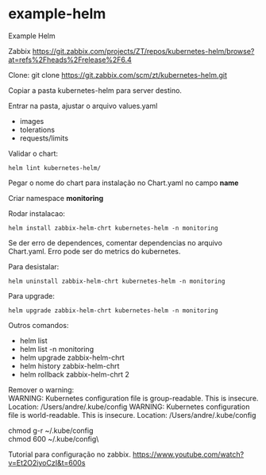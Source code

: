 # example-helm
Example Helm

Zabbix
https://git.zabbix.com/projects/ZT/repos/kubernetes-helm/browse?at=refs%2Fheads%2Frelease%2F6.4

Clone:
git clone https://git.zabbix.com/scm/zt/kubernetes-helm.git

Copiar a pasta kubernetes-helm para server destino.

Entrar na pasta, ajustar o arquivo values.yaml
- images
- tolerations
- requests/limits

Validar o chart:
```
helm lint kubernetes-helm/
```
Pegar o nome do chart para instalação no Chart.yaml no campo **name**

Criar namespace **monitoring**

Rodar instalacao: 
```
helm install zabbix-helm-chrt kubernetes-helm -n monitoring
```
Se der erro de dependences, comentar dependencias no arquivo Chart.yaml. Erro pode ser do metrics do kubernetes.


Para desistalar:
```
helm uninstall zabbix-helm-chrt kubernetes-helm -n monitoring
```
Para upgrade:
```
helm upgrade zabbix-helm-chrt kubernetes-helm -n monitoring 
```
Outros comandos:
- helm list
- helm list -n monitoring
- helm upgrade zabbix-helm-chrt 
- helm history zabbix-helm-chrt 
- helm rollback zabbix-helm-chrt 2

Remover o warning:\
WARNING: Kubernetes configuration file is group-readable. This is insecure. Location: /Users/andre/.kube/config
WARNING: Kubernetes configuration file is world-readable. This is insecure. Location: /Users/andre/.kube/config

chmod g-r ~/.kube/config\
chmod 600 ~/.kube/config\


Tutorial para configuração no zabbix.
https://www.youtube.com/watch?v=Et2O2iyoCzI&t=600s
